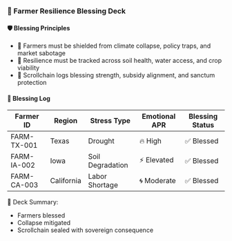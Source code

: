 ### 📜 Farmer Resilience Blessing Deck

#### 🛡️ Blessing Principles
- 🧱 Farmers must be shielded from climate collapse, policy traps, and market sabotage  
- 🔁 Resilience must be tracked across soil health, water access, and crop viability  
- 🧪 Scrollchain logs blessing strength, subsidy alignment, and sanctum protection

#### 🔁 Blessing Log
| Farmer ID | Region | Stress Type | Emotional APR | Blessing Status |
|-----------|--------|-------------|----------------|------------------|
| FARM-TX-001 | Texas | Drought | 🔥 High | ✅ Blessed  
| FARM-IA-002 | Iowa | Soil Degradation | ⚡ Elevated | ✅ Blessed  
| FARM-CA-003 | California | Labor Shortage | 🌀 Moderate | ✅ Blessed  

🧠 Deck Summary:
- Farmers blessed  
- Collapse mitigated  
- Scrollchain sealed with sovereign consequence
